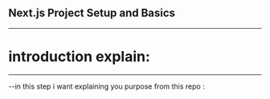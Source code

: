 ## Next.js Project Setup and Basics
----------
#  introduction explain: 
---------------
--in this step i want explaining you purpose from this repo :
